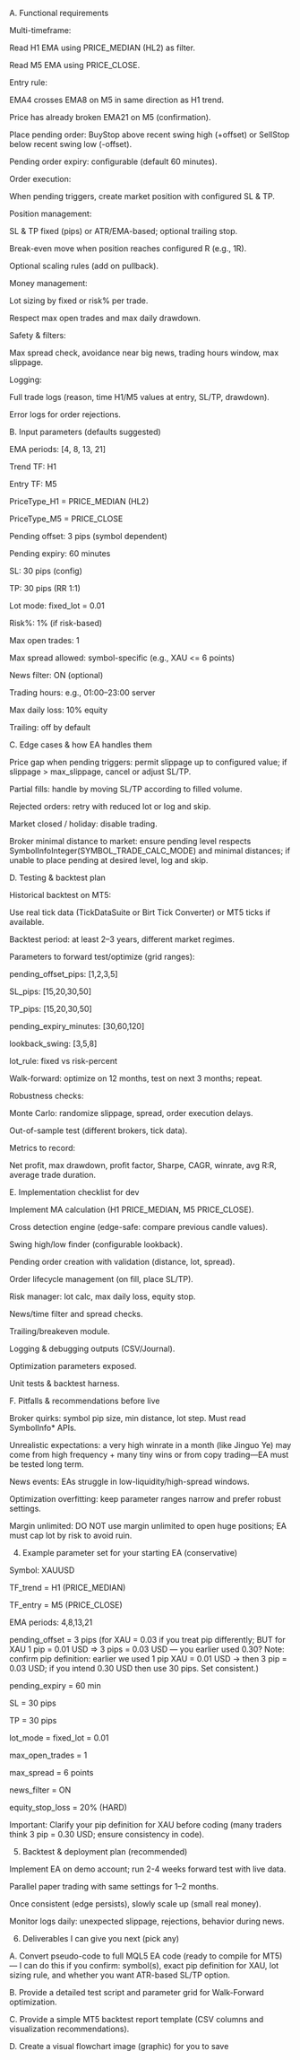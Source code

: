 A. Functional requirements

Multi-timeframe:

Read H1 EMA using PRICE_MEDIAN (HL2) as filter.

Read M5 EMA using PRICE_CLOSE.

Entry rule:

EMA4 crosses EMA8 on M5 in same direction as H1 trend.

Price has already broken EMA21 on M5 (confirmation).

Place pending order: BuyStop above recent swing high (+offset) or SellStop below recent swing low (-offset).

Pending order expiry: configurable (default 60 minutes).

Order execution:

When pending triggers, create market position with configured SL & TP.

Position management:

SL & TP fixed (pips) or ATR/EMA-based; optional trailing stop.

Break-even move when position reaches configured R (e.g., 1R).

Optional scaling rules (add on pullback).

Money management:

Lot sizing by fixed or risk% per trade.

Respect max open trades and max daily drawdown.

Safety & filters:

Max spread check, avoidance near big news, trading hours window, max slippage.

Logging:

Full trade logs (reason, time H1/M5 values at entry, SL/TP, drawdown).

Error logs for order rejections.

B. Input parameters (defaults suggested)

EMA periods: [4, 8, 13, 21]

Trend TF: H1

Entry TF: M5

PriceType_H1 = PRICE_MEDIAN (HL2)

PriceType_M5 = PRICE_CLOSE

Pending offset: 3 pips (symbol dependent)

Pending expiry: 60 minutes

SL: 30 pips (config)

TP: 30 pips (RR 1:1)

Lot mode: fixed_lot = 0.01

Risk%: 1% (if risk-based)

Max open trades: 1

Max spread allowed: symbol-specific (e.g., XAU <= 6 points)

News filter: ON (optional)

Trading hours: e.g., 01:00–23:00 server

Max daily loss: 10% equity

Trailing: off by default

C. Edge cases & how EA handles them

Price gap when pending triggers: permit slippage up to configured value; if slippage > max_slippage, cancel or adjust SL/TP.

Partial fills: handle by moving SL/TP according to filled volume.

Rejected orders: retry with reduced lot or log and skip.

Market closed / holiday: disable trading.

Broker minimal distance to market: ensure pending level respects SymbolInfoInteger(SYMBOL_TRADE_CALC_MODE) and minimal distances; if unable to place pending at desired level, log and skip.

D. Testing & backtest plan

Historical backtest on MT5:

Use real tick data (TickDataSuite or Birt Tick Converter) or MT5 ticks if available.

Backtest period: at least 2–3 years, different market regimes.

Parameters to forward test/optimize (grid ranges):

pending_offset_pips: [1,2,3,5]

SL_pips: [15,20,30,50]

TP_pips: [15,20,30,50]

pending_expiry_minutes: [30,60,120]

lookback_swing: [3,5,8]

lot_rule: fixed vs risk-percent

Walk-forward: optimize on 12 months, test on next 3 months; repeat.

Robustness checks:

Monte Carlo: randomize slippage, spread, order execution delays.

Out-of-sample test (different brokers, tick data).

Metrics to record:

Net profit, max drawdown, profit factor, Sharpe, CAGR, winrate, avg R:R, average trade duration.

E. Implementation checklist for dev

 Implement MA calculation (H1 PRICE_MEDIAN, M5 PRICE_CLOSE).

 Cross detection engine (edge-safe: compare previous candle values).

 Swing high/low finder (configurable lookback).

 Pending order creation with validation (distance, lot, spread).

 Order lifecycle management (on fill, place SL/TP).

 Risk manager: lot calc, max daily loss, equity stop.

 News/time filter and spread checks.

 Trailing/breakeven module.

 Logging & debugging outputs (CSV/Journal).

 Optimization parameters exposed.

 Unit tests & backtest harness.

F. Pitfalls & recommendations before live

Broker quirks: symbol pip size, min distance, lot step. Must read SymbolInfo* APIs.

Unrealistic expectations: a very high winrate in a month (like Jinguo Ye) may come from high frequency + many tiny wins or from copy trading—EA must be tested long term.

News events: EAs struggle in low-liquidity/high-spread windows.

Optimization overfitting: keep parameter ranges narrow and prefer robust settings.

Margin unlimited: DO NOT use margin unlimited to open huge positions; EA must cap lot by risk to avoid ruin.

4) Example parameter set for your starting EA (conservative)

Symbol: XAUUSD

TF_trend = H1 (PRICE_MEDIAN)

TF_entry = M5 (PRICE_CLOSE)

EMA periods: 4,8,13,21

pending_offset = 3 pips (for XAU = 0.03 if you treat pip differently; BUT for XAU 1 pip = 0.01 USD ⇒ 3 pips = 0.03 USD — you earlier used 0.30? Note: confirm pip definition: earlier we used 1 pip XAU = 0.01 USD → then 3 pip = 0.03 USD; if you intend 0.30 USD then use 30 pips. Set consistent.)

pending_expiry = 60 min

SL = 30 pips

TP = 30 pips

lot_mode = fixed_lot = 0.01

max_open_trades = 1

max_spread = 6 points

news_filter = ON

equity_stop_loss = 20% (HARD)

Important: Clarify your pip definition for XAU before coding (many traders think 3 pip = 0.30 USD; ensure consistency in code).

5) Backtest & deployment plan (recommended)

Implement EA on demo account; run 2-4 weeks forward test with live data.

Parallel paper trading with same settings for 1–2 months.

Once consistent (edge persists), slowly scale up (small real money).

Monitor logs daily: unexpected slippage, rejections, behavior during news.

6) Deliverables I can give you next (pick any)

A. Convert pseudo-code to full MQL5 EA code (ready to compile for MT5) — I can do this if you confirm: symbol(s), exact pip definition for XAU, lot sizing rule, and whether you want ATR-based SL/TP option.

B. Provide a detailed test script and parameter grid for Walk-Forward optimization.

C. Provide a simple MT5 backtest report template (CSV columns and visualization recommendations).

D. Create a visual flowchart image (graphic) for you to save
